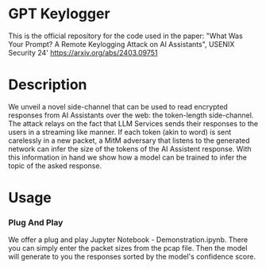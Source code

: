 # GPT Keylogger
This is the official repository for the code used in the paper: "What Was Your Prompt? A Remote Keylogging Attack on AI Assistants", USENIX Security 24'
https://arxiv.org/abs/2403.09751
# Description
We unveil a novel side-channel that can be used to read encrypted responses from AI Assistants over the web: the token-length side-channel. 
The attack relays on the fact that LLM Services sends their responses to the users in a streaming like manner. If each token (akin to word) is sent carelessly in a new packet, a MitM adversary that listens to the generated network can infer the size of the tokens of the AI Assistent response.
With this information in hand we show how a model can be trained to infer the topic of the asked response.

# Usage
### Plug And Play ###
We offer a plug and play Jupyter Notebook - Demonstration.ipynb. There you can simply enter the packet sizes from the pcap file. Then the model will generate to you the responses sorted by the model's confidence score.
